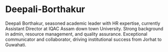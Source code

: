 # Deepali-Borthakur
Deepali Borthakur, seasoned academic leader with HR expertise, currently Assistant Director at IQAC Assam down town University. Strong background in admin, resource management, and quality assurance. Exceptional communicator and collaborator, driving institutional success from Jorhat to Guwahati.
